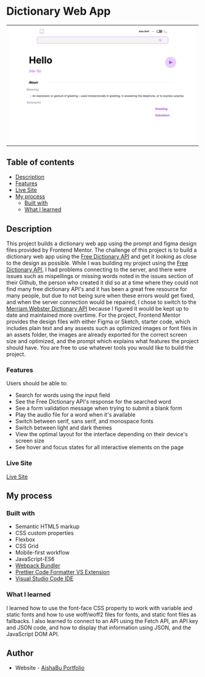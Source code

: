 # Dictionary Web App

<table>
    <tr>
    <td><img src="/src/assets/images/dictionary-web-app-image-desktop.png"></td>
    </tr>
</table>

## Table of contents

- [Description](#description)
- [Features](#features)
- [Live Site](#live-site)
- [My process](#my-process)
  - [Built with](#built-with)
  - [What I learned](#what-i-learned)

## Description

This project builds a dictionary web app using the prompt and figma design files provided by Frontend Mentor. The challenge of this project is to build a dictionary web app using the [Free Dictionary API](https://dictionaryapi.dev/) and get it looking as close to the design as possible. While I was building my project using the [Free Dictionary API](https://dictionaryapi.dev/), I had problems connecting to the server, and there were issues such as mispellings or missing words noted in the issues section of their Github, the person who created it did so at a time where they could not find many free dictionary API's and it has been a great free resource for many people, but due to not being sure when these errors would get fixed, and when the server connection would be repaired, I chose to switch to the [Merriam Webster Dictionary API](https://dictionaryapi.com/) because I figured it would be kept up to date and maintained more overtime. For the project, Frontend Mentor provides the design files with either Figma or Sketch, starter code, which includes plain text and any assests such as optimized images or font files in an assets folder, the images are already exported for the correct screen size and optimized, and the prompt which explains what features the project should have. You are free to use whatever tools you would like to build the project.

### Features

Users should be able to:

- Search for words using the input field
- See the Free Dictionary API's response for the searched word
- See a form validation message when trying to submit a blank form
- Play the audio file for a word when it's available
- Switch between serif, sans serif, and monospace fonts
- Switch between light and dark themes
- View the optimal layout for the interface depending on their device's screen size
- See hover and focus states for all interactive elements on the page

### Live Site

[Live Site](https://dictionary-web-app-aishabu.netlify.app/)

## My process

### Built with

- Semantic HTML5 markup <br>
- CSS custom properties <br>
- Flexbox<br>
- CSS Grid<br>
- Mobile-first workflow<br>
- JavaScript-ES6<br>
- [Webpack Bundler](https://webpack.js.org/)<br>
- [Prettier Code Formatter VS Extension](https://prettier.io/)<br>
- [Visual Studio Code IDE](https://code.visualstudio.com/)<br>

### What I learned

I learned how to use the font-face CSS property to work with variable and static fonts and how to use woff/woff2 files for fonts, and static font files as fallbacks. I also learned to connect to an API using the Fetch API, an API key and JSON code, and how to display that information using JSON, and the JavaScript DOM API.

## Author

- Website - [AishaBu Portfolio](https://aishabu-portfolio.netlify.app/)
